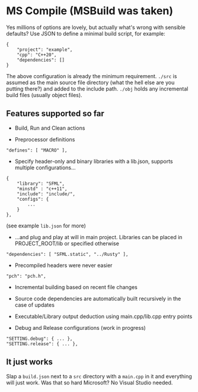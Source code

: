 # MS Compile (MSBuild was taken)

Yes millions of options are lovely, but actually what's wrong with sensible defaults? Use JSON to define a minimal build script, for example:
```
{
    "project": "example",
    "cpp": "C++20",
    "dependencies": []
}
```
The above configuration is already the minimum requirement. `./src` is assumed as the main source file directory (what the hell else are you putting there?) and added to the include path. `./obj` holds any incremental build files (usually object files).
## Features supported so far
- Build, Run and Clean actions

- Preprocessor definitions
```
"defines": [ "MACRO" ],
```
- Specify header-only and binary libraries with a lib.json, supports multiple configurations...
```
{
    "library": "SFML",
    "minstd" : "c++11",
    "include": "include/",
    "configs": {
        ...
    }
},
```
(see example `lib.json` for more)

- ...and plug and play at will in main project. Libraries can be placed in PROJECT_ROOT/lib or specified otherwise
```
"dependencies": [ "SFML.static", "../Rusty" ],
```

- Precompiled headers were never easier
```
"pch": "pch.h",
```
- Incremental building based on recent file changes

- Source code dependencies are automatically built recursively in the case of updates

- Executable/Library output deduction using main.cpp/lib.cpp entry points

- Debug and Release configurations (work in progress)
```
"SETTING.debug": { ... },
"SETTING.release": { ... },
```

## It just works
Slap a `build.json` next to a `src` directory with a `main.cpp` in it and everything will just work. Was that so hard Microsoft? No Visual Studio needed.

